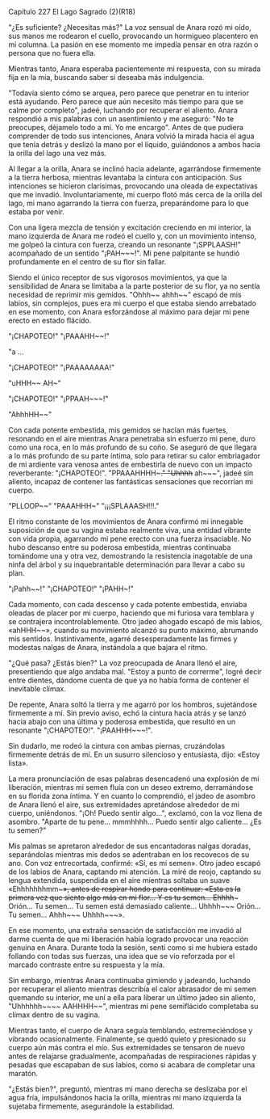 
Capítulo 227 El Lago Sagrado (2)(R18)

"¿Es suficiente? ¿Necesitas más?" La voz sensual de Anara rozó mi oído, sus manos me rodearon el cuello, provocando un hormigueo placentero en mi columna. La pasión en ese momento me impedía pensar en otra razón o persona que no fuera ella.

Mientras tanto, Anara esperaba pacientemente mi respuesta, con su mirada fija en la mía, buscando saber si deseaba más indulgencia.

"Todavía siento cómo se arquea, pero parece que penetrar en tu interior está ayudando. Pero parece que aún necesito más tiempo para que se calme por completo", jadeé, luchando por recuperar el aliento. Anara respondió a mis palabras con un asentimiento y me aseguró: "No te preocupes, déjamelo todo a mí. Yo me encargo". Antes de que pudiera comprender de todo sus intenciones, Anara volvió la mirada hacia el agua que tenía detrás y deslizó la mano por el líquido, guiándonos a ambos hacia la orilla del lago una vez más.

Al llegar a la orilla, Anara se inclinó hacia adelante, agarrándose firmemente a la tierra herbosa, mientras levantaba la cintura con anticipación. Sus intenciones se hicieron clarísimas, provocando una oleada de expectativas que me invadió. Involuntariamente, mi cuerpo flotó más cerca de la orilla del lago, mi mano agarrando la tierra con fuerza, preparándome para lo que estaba por venir.

Con una ligera mezcla de tensión y excitación creciendo en mi interior, la mano izquierda de Anara me rodeó el cuello y, con un movimiento intenso, me golpeó la cintura con fuerza, creando un resonante "¡SPPLAASH!" acompañado de un sentido "¡PAH~~~!". Mi pene palpitante se hundió profundamente en el centro de su flor sin fallar.

Siendo el único receptor de sus vigorosos movimientos, ya que la sensibilidad de Anara se limitaba a la parte posterior de su flor, ya no sentía necesidad de reprimir mis gemidos. "Ohhh~~ ahhh~~" escapó de mis labios, sin complejos, pues era mi cuerpo el que estaba siendo arrebatado en ese momento, con Anara esforzándose al máximo para dejar mi pene erecto en estado flácido.

"¡CHAPOTEO!" "¡PAAAHH~~!"

"a ...

"¡CHAPOTEO!" "¡PAAAAAAAA!"

"uHHH~~ AH~"

"¡CHAPOTEO!" "¡PPAAH~~~!"

"AhhhHH~~"

Con cada potente embestida, mis gemidos se hacían más fuertes, resonando en el aire mientras Anara penetraba sin esfuerzo mi pene, duro como una roca, en lo más profundo de su coño. Se aseguró de que llegara a lo más profundo de su parte íntima, solo para retirar su calor embriagador de mi ardiente vara venosa antes de embestirla de nuevo con un impacto reverberante: "¡CHAPOTEO!". "PPAAAHHHH~~~." "Uhhhh~~ ah~~~", jadeé sin aliento, incapaz de contener las fantásticas sensaciones que recorrían mi cuerpo.

"PLLOOP~~" "PAAAHHH~" "¡¡¡SPLAAASH!!!."

El ritmo constante de los movimientos de Anara confirmó mi innegable suposición de que su vagina estaba realmente viva, una entidad vibrante con vida propia, agarrando mi pene erecto con una fuerza insaciable. No hubo descanso entre su poderosa embestida, mientras continuaba tomándome una y otra vez, demostrando la resistencia inagotable de una ninfa del árbol y su inquebrantable determinación para llevar a cabo su plan.

"¡Pahh~~!" "¡CHAPOTEO!" "¡PAHH~!"

Cada momento, con cada descenso y cada potente embestida, enviaba oleadas de placer por mi cuerpo, haciendo que mi furiosa vara temblara y se contrajera incontrolablemente. Otro jadeo ahogado escapó de mis labios, «ahHHH~~», cuando su movimiento alcanzó su punto máximo, abrumando mis sentidos. Instintivamente, agarré desesperadamente las firmes y modestas nalgas de Anara, instándola a que bajara el ritmo.

"¿Qué pasa? ¿Estás bien?" La voz preocupada de Anara llenó el aire, presentiendo que algo andaba mal. "Estoy a punto de correrme", logré decir entre dientes, dándome cuenta de que ya no había forma de contener el inevitable clímax.

De repente, Anara soltó la tierra y me agarró por los hombros, sujetándose firmemente a mí. Sin previo aviso, echó la cintura hacia atrás y se lanzó hacia abajo con una última y poderosa embestida, que resultó en un resonante "¡CHAPOTEO!". "¡PAAHHH~~~!".

Sin dudarlo, me rodeó la cintura con ambas piernas, cruzándolas firmemente detrás de mí. En un susurro silencioso y entusiasta, dijo: «Estoy lista».

La mera pronunciación de esas palabras desencadenó una explosión de mi liberación, mientras mi semen fluía con un deseo extremo, derramándose en su florida zona íntima. Y en cuanto lo comprendió, el jadeo de asombro de Anara llenó el aire, sus extremidades apretándose alrededor de mi cuerpo, uniéndonos. "¡Oh! Puedo sentir algo...", exclamó, con la voz llena de asombro. "Aparte de tu pene... mmmhhhh... Puedo sentir algo caliente... ¿Es tu semen?"

Mis palmas se apretaron alrededor de sus encantadoras nalgas doradas, separándolas mientras mis dedos se adentraban en los recovecos de su ano. Con voz entrecortada, confirmé: «Sí, es mi semen». Otro jadeo escapó de los labios de Anara, captando mi atención. La miré de reojo, captando su lengua extendida, suspendida en el aire mientras soltaba un suave «Ehhhhhhhmm~~~», antes de respirar hondo para continuar: «Esta es la primera vez que siento algo más en mi flor... Y es tu semen... Ehhhh~~~ Orión... Tu semen... Tu semen está demasiado caliente... Uhhhh~~~ Orión... Tu semen... Ahhh~~~ Uhhhh~~~».

En ese momento, una extraña sensación de satisfacción me invadió al darme cuenta de que mi liberación había logrado provocar una reacción genuina en Anara. Durante toda la sesión, sentí como si me hubiera estado follando con todas sus fuerzas, una idea que se vio reforzada por el marcado contraste entre su respuesta y la mía.

Sin embargo, mientras Anara continuaba gimiendo y jadeando, luchando por recuperar el aliento mientras describía el calor abrasador de mi semen quemando su interior, me uní a ella para liberar un último jadeo sin aliento, "Uhhhhhh~~~~ AAHHHH~~", mientras mi pene semiflácido completaba su clímax dentro de su vagina.

Mientras tanto, el cuerpo de Anara seguía temblando, estremeciéndose y vibrando ocasionalmente. Finalmente, se quedó quieto y presionado su cuerpo aún más contra el mío. Sus extremidades se tensaron de nuevo antes de relajarse gradualmente, acompañadas de respiraciones rápidas y pesadas que escapaban de sus labios, como si acabara de completar una maratón.

"¿Estás bien?", preguntó, mientras mi mano derecha se deslizaba por el agua fría, impulsándonos hacia la orilla, mientras mi mano izquierda la sujetaba firmemente, asegurándole la estabilidad.